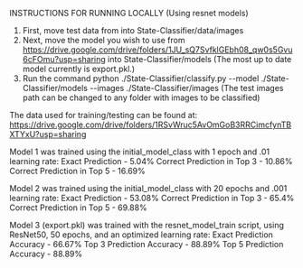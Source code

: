INSTRUCTIONS FOR RUNNING LOCALLY (Using resnet models)
1. First, move test data from into State-Classifier/data/images
2. Next, move the model you wish to use from https://drive.google.com/drive/folders/1JU_sQ7SvfklGEbh08_qw0s5Gvu6cFOmu?usp=sharing
into State-Classifier/models
(The most up to date model currently is export.pkl.)
3. Run the command python ./State-Classifier/classify.py --model ./State-Classifier/models --images ./State-Classifier/images
(The test images path can be changed to any folder with images to be classified)

The data used for training/testing can be found at: https://drive.google.com/drive/folders/1RSvWruc5AvOmGoB3RRCimcfynTBXTYxU?usp=sharing

Model 1 was trained using the initial_model_class with 1 epoch and .01 learning rate:
Exact Prediction - 5.04%
Correct Prediction in Top 3 - 10.86%
Correct Prediction in Top 5 - 16.69%

Model 2 was trained using the initial_model_class with 20 epochs and .001 learning rate:
Exact Prediction - 53.08%
Correct Prediction in Top 3 - 65.4%
Correct Prediction in Top 5 - 69.88%

Model 3 (export.pkl) was trained with the resnet_model_train script, using ResNet50, 50 epochs, and an optimized learning rate:
Exact Prediction Accuracy - 66.67%
Top 3 Prediction Accuracy - 88.89%
Top 5 Prediction Accuracy - 88.89%